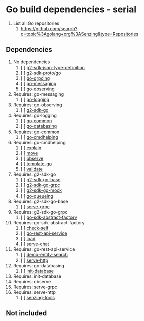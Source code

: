 # Go build dependencies - serial

1. List all Go repositories
    1. <https://github.com/search?q=topic%3Agolang+org%3ASenzing&type=Repositories>

## Dependencies

1. No dependencies
    1. [ ] [g2-sdk-json-type-definition](https://github.com/senzing-garage/g2-sdk-json-type-definition)
    1. [ ] [g2-sdk-proto/go](https://github.com/senzing-garage/g2-sdk-proto/go)
    1. [ ] [go-grpcing](https://github.com/senzing-garage/go-grpcing)
    1. [ ] [go-messaging](https://github.com/senzing-garage/go-messaging)
    1. [ ] [go-observing](https://github.com/senzing-garage/go-observing)
1. Requires: go-messaging
    1. [ ] [go-logging](https://github.com/senzing-garage/go-logging)
1. Requires: go-observing
    1. [ ] [g2-sdk-go](https://github.com/senzing-garage/g2-sdk-go)
1. Requires: go-logging
    1. [ ] [go-common](https://github.com/senzing-garage/go-common)
    1. [ ] [go-databasing](https://github.com/senzing-garage/go-databasing)
1. Requires: go-common
    1. [ ] [go-cmdhelping](https://github.com/senzing-garage/go-cmdhelping)
1. Requires: go-cmdhelping
    1. [ ] [explain](https://github.com/senzing-garage/explain)
    1. [ ] [move](https://github.com/senzing-garage/move)
    1. [ ] [observe](https://github.com/senzing-garage/observe)
    1. [ ] [template-go](https://github.com/senzing-garage/template-go)
    1. [ ] [validate](https://github.com/senzing-garage/validate)
1. Requires: g2-sdk-go
    1. [ ] [g2-sdk-go-base](https://github.com/senzing-garage/g2-sdk-go-base)
    1. [ ] [g2-sdk-go-grpc](https://github.com/senzing-garage/g2-sdk-go-grpc)
    1. [ ] [g2-sdk-go-mock](https://github.com/senzing-garage/g2-sdk-go-mock)
    1. [ ] [go-queueing](https://github.com/senzing-garage/go-queueing)
1. Requires: g2-sdk-go-base
    1. [ ] [serve-grpc](https://github.com/senzing-garage/serve-grpc)
1. Requires: g2-sdk-go-grpc
    1. [ ] [go-sdk-abstract-factory](https://github.com/senzing-garage/go-sdk-abstract-factory)
1. Requires: go-sdk-abstract-factory
    1. [ ] [check-self](https://github.com/senzing-garage/check-self)
    1. [ ] [go-rest-api-service](https://github.com/senzing-garage/go-rest-api-service)
    1. [ ] [load](https://github.com/senzing-garage/load)
    1. [ ] [serve-chat](https://github.com/senzing-garage/serve-chat)
1. Requires: go-rest-api-service
    1. [ ] [demo-entity-search](https://github.com/senzing-garage/demo-entity-search)
    1. [ ] [serve-http](https://github.com/senzing-garage/serve-http)
1. Requires: go-databasing
    1. [ ] [init-database](https://github.com/senzing-garage/init-database)
1. Requires: init-database
1. Requires: observe
1. Requires: serve-grpc
1. Requires: serve-http
    1. [ ] [senzing-tools](https://github.com/senzing-garage/senzing-tools)

## Not included

